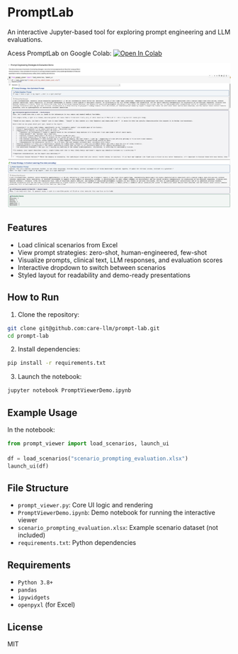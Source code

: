 # PromptLab

An interactive Jupyter-based tool for exploring prompt engineering and LLM evaluations.

Acess PromptLab on Google Colab: <a target="_blank" href="https://colab.research.google.com/github/care-llm/prompt-lab/blob/main/PromptLabDashboard.ipynb">
  <img src="https://colab.research.google.com/assets/colab-badge.svg" alt="Open In Colab"/>
</a>

![PromptViewer UI1](media/dashboard_screenshot1.png)
![PromptViewer UI2](media/dashboard_screenshot2.png)

## Features

- Load clinical scenarios from Excel
- View prompt strategies: zero-shot, human-engineered, few-shot
- Visualize prompts, clinical text, LLM responses, and evaluation scores
- Interactive dropdown to switch between scenarios
- Styled layout for readability and demo-ready presentations




## How to Run

1. Clone the repository:
```bash
git clone git@github.com:care-llm/prompt-lab.git
cd prompt-lab
```

2. Install dependencies:
```bash
pip install -r requirements.txt
```

3. Launch the notebook:
```bash
jupyter notebook PromptViewerDemo.ipynb
```

## Example Usage

In the notebook:

```python
from prompt_viewer import load_scenarios, launch_ui

df = load_scenarios("scenario_prompting_evaluation.xlsx")
launch_ui(df)
```

## File Structure

- `prompt_viewer.py`: Core UI logic and rendering
- `PromptViewerDemo.ipynb`: Demo notebook for running the interactive viewer
- `scenario_prompting_evaluation.xlsx`: Example scenario dataset (not included)
- `requirements.txt`: Python dependencies



## Requirements

- `Python 3.8+`
- `pandas`
- `ipywidgets`
- `openpyxl` (for Excel)

## License

MIT
